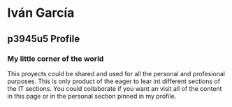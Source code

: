 # Iván García
## p3945u5 Profile
### My little corner of the world
This proyects could be shared and used for all the personal and profesional purposes.
This is only product of the eager to lear int different sections of the IT sections.
You could collaborate if you want an visit all of the content in this page or in the personal section pinned in my profile.
